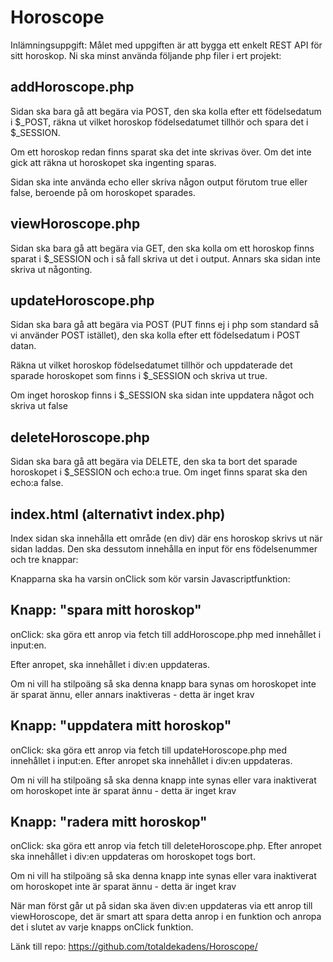 # Horoscope
Inlämningsuppgift: Målet med uppgiften är att bygga ett enkelt REST API för sitt horoskop. Ni ska minst använda följande php filer i ert projekt:


## addHoroscope.php

Sidan ska bara gå att begära via POST,  den ska kolla efter ett födelsedatum i $_POST, räkna ut vilket horoskop födelsedatumet tillhör och spara det i $_SESSION.

 

Om ett horoskop redan finns sparat ska det inte skrivas över. Om det inte gick att räkna ut horoskopet ska ingenting sparas.

 

Sidan ska inte använda echo eller skriva någon output förutom true eller false, beroende på om horoskopet sparades.

 

## viewHoroscope.php

Sidan ska bara gå att begära via GET, den ska kolla om ett horoskop finns sparat i $_SESSION och i så fall skriva ut det i output. Annars ska sidan inte skriva ut någonting.

 

## updateHoroscope.php

Sidan ska bara gå att begära via POST (PUT finns ej i php som standard så vi använder POST istället), den ska kolla efter ett födelsedatum i POST datan.

 

Räkna ut vilket horoskop födelsedatumet tillhör och uppdaterade det sparade horoskopet som finns i $_SESSION och skriva ut true.

 

Om inget horoskop finns i $_SESSION ska sidan inte uppdatera något och skriva ut false

 

## deleteHoroscope.php

Sidan ska bara gå att begära via DELETE,  den ska ta bort det sparade horoskopet i $_SESSION och echo:a true. Om inget finns sparat ska den echo:a false.

 

## index.html (alternativt index.php)

Index sidan ska innehålla ett område (en div) där ens horoskop skrivs ut när sidan laddas. Den ska dessutom innehålla en input för ens födelsenummer och tre knappar:

 

Knapparna ska ha varsin onClick som kör varsin Javascriptfunktion:

 

## Knapp: "spara mitt horoskop"

onClick: ska göra ett anrop via fetch till addHoroscope.php med innehållet i input:en.

Efter anropet,  ska innehållet i div:en uppdateras.

 

Om ni vill ha stilpoäng så ska denna knapp bara synas om horoskopet inte är sparat ännu, eller annars inaktiveras - detta är inget krav

 

## Knapp: "uppdatera mitt horoskop"

onClick: ska göra ett anrop via fetch till updateHoroscope.php med innehållet i input:en. Efter anropet ska innehållet i div:en uppdateras.

 

Om ni vill ha stilpoäng så ska denna knapp inte synas eller vara inaktiverat om horoskopet inte är sparat ännu - detta är inget krav

 

## Knapp: "radera mitt horoskop"

onClick: ska göra ett anrop via fetch till deleteHoroscope.php. Efter anropet ska innehållet i div:en uppdateras om horoskopet togs bort.

 

Om ni vill ha stilpoäng så ska denna knapp inte synas eller vara inaktiverat om horoskopet inte är sparat ännu - detta är inget krav

 

När man först går ut på sidan ska även div:en uppdateras via ett anrop till viewHoroscope, det är smart att spara detta anrop i en funktion och anropa det i slutet av varje knapps onClick funktion.


Länk till repo: https://github.com/totaldekadens/Horoscope/

